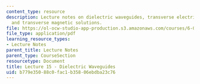 ```yaml
---
content_type: resource
description: Lecture notes on dielectric waveguides, transverse electric solutions,
  and transverse magnetic solutions.
file: https://ol-ocw-studio-app-production.s3.amazonaws.com/courses/6-013-electromagnetics-and-applications-fall-2005/b779e35088c0fac1b35806ebdba23c76_lec15.pdf
file_type: application/pdf
learning_resource_types:
- Lecture Notes
parent_title: Lecture Notes
parent_type: CourseSection
resourcetype: Document
title: Lecture 15 - Dielectric Waveguides
uid: b779e350-88c0-fac1-b358-06ebdba23c76
---
```

